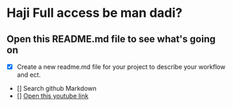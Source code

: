 # Haji Full access be man dadi?
## Open this README.md file to see what's going on

* [x] Create a new readme.md file for your project to describe your workflow and ect.
* [] Search github Markdown
* [] [Open this youtube link](https://www.youtube.com/watch?v=HUBNt18RFbo)
